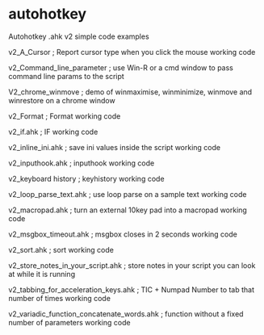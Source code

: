 # autohotkey
Autohotkey .ahk v2 simple code examples

v2_A_Cursor ;   Report cursor type when you click the mouse working code

v2_Command_line_parameter ; use Win-R or a cmd window to pass command line params to the script

V2_chrome_winmove ; demo of winmaximise, winminimize, winmove and winrestore on a chrome window

v2_Format ;   Format working code

v2_if.ahk ;    IF working code

v2_inline_ini.ahk ;   save ini values inside the script working code

v2_inputhook.ahk ;   inputhook working code

v2_keyboard history ;  keyhistory working code

v2_loop_parse_text.ahk ; use loop parse on a sample text working code

v2_macropad.ahk ;   turn an external 10key pad into a macropad working code

v2_msgbox_timeout.ahk ;  msgbox closes in 2 seconds working code

v2_sort.ahk ;  sort working code

v2_store_notes_in_your_script.ahk ; store notes in your script you can look at while it is running

v2_tabbing_for_acceleration_keys.ahk ;  TIC + Numpad Number to tab that number of times working code

v2_variadic_function_concatenate_words.ahk ;  function without a fixed number of parameters working code
